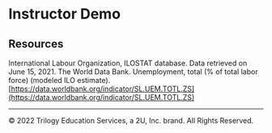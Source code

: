 # Instructor Demo

## Resources

International Labour Organization, ILOSTAT database. Data retrieved on June 15, 2021. The World Data Bank. Unemployment, total (% of total labor force) (modeled ILO estimate). [https://data.worldbank.org/indicator/SL.UEM.TOTL.ZS](https://data.worldbank.org/indicator/SL.UEM.TOTL.ZS)

- - -

© 2022 Trilogy Education Services, a 2U, Inc. brand. All Rights Reserved.
